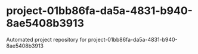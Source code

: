 # project-01bb86fa-da5a-4831-b940-8ae5408b3913
Automated project repository for project-01bb86fa-da5a-4831-b940-8ae5408b3913

